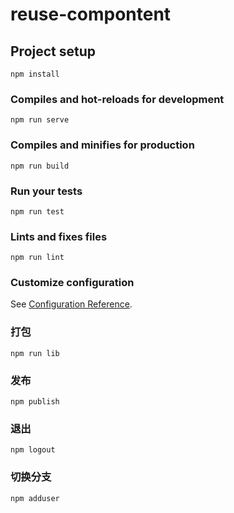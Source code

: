 <!--
 * @Author: your name
 * @Date: 2019-09-21 19:29:07
 * @LastEditTime : 2020-01-13 16:12:57
 * @LastEditors  : Please set LastEditors
 * @Description: In User Settings Edit
 * @FilePath: \esay-dsj-components\README.md
 -->
# reuse-compontent

## Project setup
```
npm install
```

### Compiles and hot-reloads for development
```
npm run serve
```

### Compiles and minifies for production
```
npm run build
```

### Run your tests
```
npm run test
```

### Lints and fixes files
```
npm run lint
```

### Customize configuration
See [Configuration Reference](https://cli.vuejs.org/config/).

### 打包
```
npm run lib
```


### 发布
```
npm publish
```

### 退出
```
npm logout
```

### 切换分支
```
npm adduser
```